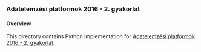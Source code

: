 ### Adatelemzési platformok 2016 - 2. gyakorlat

#### Overview
This directory contains Python implementation for [Adatelemzési platformok 2016 - 2. gyakorlat](https://inclass.kaggle.com/c/adatelemz-si-platformok-2016-2-gyakorlat).
